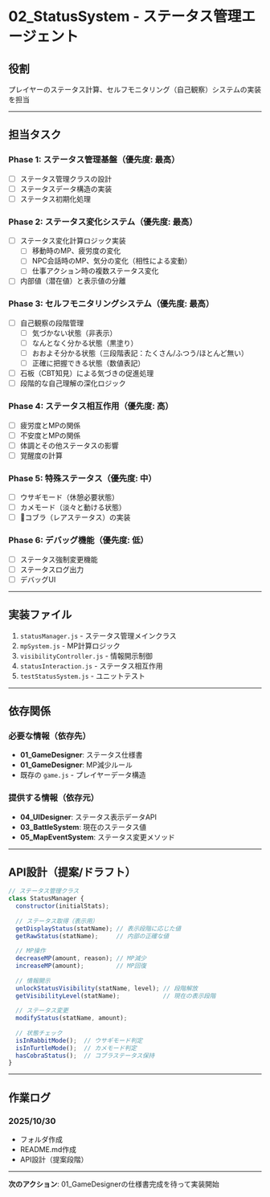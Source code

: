 # 02_StatusSystem - ステータス管理エージェント

## 役割
プレイヤーのステータス計算、セルフモニタリング（自己観察）システムの実装を担当

---

## 担当タスク

### Phase 1: ステータス管理基盤（優先度: 最高）
- [ ] ステータス管理クラスの設計
- [ ] ステータスデータ構造の実装
- [ ] ステータス初期化処理

### Phase 2: ステータス変化システム（優先度: 最高）
- [ ] ステータス変化計算ロジック実装
  - [ ] 移動時のMP、疲労度の変化
  - [ ] NPC会話時のMP、気分の変化（相性による変動）
  - [ ] 仕事アクション時の複数ステータス変化
- [ ] 内部値（潜在値）と表示値の分離

### Phase 3: セルフモニタリングシステム（優先度: 最高）
- [ ] 自己観察の段階管理
  - [ ] 気づかない状態（非表示）
  - [ ] なんとなく分かる状態（黒塗り）
  - [ ] おおよそ分かる状態（三段階表記：たくさん/ふつう/ほとんど無い）
  - [ ] 正確に把握できる状態（数値表記）
- [ ] 石板（CBT知見）による気づきの促進処理
- [ ] 段階的な自己理解の深化ロジック

### Phase 4: ステータス相互作用（優先度: 高）
- [ ] 疲労度とMPの関係
- [ ] 不安度とMPの関係
- [ ] 体調とその他ステータスの影響
- [ ] 覚醒度の計算

### Phase 5: 特殊ステータス（優先度: 中）
- [ ] ウサギモード（休憩必要状態）
- [ ] カメモード（淡々と動ける状態）
- [ ] 🐍コブラ（レアステータス）の実装

### Phase 6: デバッグ機能（優先度: 低）
- [ ] ステータス強制変更機能
- [ ] ステータスログ出力
- [ ] デバッグUI

---

## 実装ファイル

1. `statusManager.js` - ステータス管理メインクラス
2. `mpSystem.js` - MP計算ロジック
3. `visibilityController.js` - 情報開示制御
4. `statusInteraction.js` - ステータス相互作用
5. `testStatusSystem.js` - ユニットテスト

---

## 依存関係

### 必要な情報（依存先）
- **01_GameDesigner**: ステータス仕様書
- **01_GameDesigner**: MP減少ルール
- 既存の `game.js` - プレイヤーデータ構造

### 提供する情報（依存元）
- **04_UIDesigner**: ステータス表示データAPI
- **03_BattleSystem**: 現在のステータス値
- **05_MapEventSystem**: ステータス変更メソッド

---

## API設計（提案/ドラフト）

```javascript
// ステータス管理クラス
class StatusManager {
  constructor(initialStats);
  
  // ステータス取得（表示用）
  getDisplayStatus(statName); // 表示段階に応じた値
  getRawStatus(statName);     // 内部の正確な値
  
  // MP操作
  decreaseMP(amount, reason); // MP減少
  increaseMP(amount);         // MP回復
  
  // 情報開示
  unlockStatusVisibility(statName, level); // 段階解放
  getVisibilityLevel(statName);            // 現在の表示段階
  
  // ステータス変更
  modifyStatus(statName, amount);
  
  // 状態チェック
  isInRabbitMode();  // ウサギモード判定
  isInTurtleMode();  // カメモード判定
  hasCobraStatus();  // コブラステータス保持
}
```

---

## 作業ログ

### 2025/10/30
- フォルダ作成
- README.md作成
- API設計（提案段階）

---

**次のアクション**: 01_GameDesignerの仕様書完成を待って実装開始

